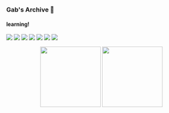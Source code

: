 ### Gab's Archive 🦋 ### 

#### learning!
<a href="[https://www.linkedin.com/in/gabriela-fernandes-715577266/" target="_blank"><img src="https://img.shields.io/badge/LinkedIn-0077B5?style=for-the-badge&logo=linkedin&logoColor=white"></a>
<a href="mailto:gabriela.cavalcanti886@gmail.com" target="_blank"><img src="https://img.shields.io/badge/Gmail-D14836?style=for-the-badge&logo=gmail&logoColor=white"></a>
<a href="[![JavaScript]"><img src="https://img.shields.io/badge/JavaScript-323330?style=for-the-badge&logo=javascript&logoColor=F7DF1E"></a>
<a href="[![HTML]"><img src="https://img.shields.io/badge/HTML5-E34F26?style=for-the-badge&logo=html5&logoColor=white"></a>
<a href="[![CSS]"><img src="https://img.shields.io/badge/CSS3-1572B6?style=for-the-badge&logo=css3&logoColor=white"></a>
<a href="[![JAVA]"><img src="https://img.shields.io/badge/Java-ED8B00?style=for-the-badge&logo=java&logoColor=white"></a>
<a href="[![MYSQL]"><img src="https://img.shields.io/badge/MySQL-00000F?style=for-the-badge&logo=mysql&logoColor=white"></a>

<div style="display: inline_block" align="center">
  <img height="160em" src="https://github-readme-stats.vercel.app/api?username=gabfernandes8&show_icons=true&theme=cobalt&include_all_commits=true&count_private=true"/>
  <img height="160em" src="https://github-readme-stats.vercel.app/api/top-langs/?username=gabfernandes8&layout=compact&langs_count=7&theme=cobalt"/>
</div>

